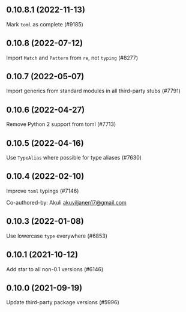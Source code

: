 ## 0.10.8.1 (2022-11-13)

Mark `toml` as complete (#9185)

## 0.10.8 (2022-07-12)

Import `Match` and `Pattern` from `re`, not `typing` (#8277)

## 0.10.7 (2022-05-07)

Import generics from standard modules in all third-party stubs (#7791)

## 0.10.6 (2022-04-27)

Remove Python 2 support from toml (#7713)

## 0.10.5 (2022-04-16)

Use `TypeAlias` where possible for type aliases (#7630)

## 0.10.4 (2022-02-10)

Improve `toml` typings (#7146)

Co-authored-by: Akuli <akuviljanen17@gmail.com>

## 0.10.3 (2022-01-08)

Use lowercase `type` everywhere (#6853)

## 0.10.1 (2021-10-12)

Add star to all non-0.1 versions (#6146)

## 0.10.0 (2021-09-19)

Update third-party package versions (#5996)

